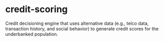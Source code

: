 # credit-scoring
Credit decisioning engine that uses alternative data (e.g., telco data, transaction history, and social behavior) to generate credit scores for the underbanked population.
